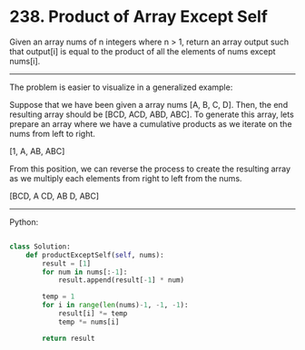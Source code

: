 # 238. Product of Array Except Self

Given an array nums of n integers where n > 1,  return an array output such
that output[i] is equal to the product of all the elements of nums except
nums[i].

---

The problem is easier to visualize in a generalized example:

Suppose that we have been given a array nums [A, B, C, D]. Then, the end
resulting array should be [BCD, ACD, ABD, ABC]. To generate this array, lets
prepare an array where we have a cumulative products as we iterate on the nums
from left to right.

[1, A, AB, ABC]

From this position, we can reverse the process to create the resulting array as
we multiply each elements from right to left from the nums.

[BCD, A CD, AB D, ABC]

---

Python:

```python

class Solution:
    def productExceptSelf(self, nums):
        result = [1]
        for num in nums[:-1]:
            result.append(result[-1] * num)

        temp = 1
        for i in range(len(nums)-1, -1, -1):
            result[i] *= temp
            temp *= nums[i]

        return result
```

